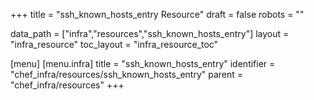 +++
title = "ssh_known_hosts_entry Resource"
draft = false
robots = ""

data_path = ["infra","resources","ssh_known_hosts_entry"]
layout = "infra_resource"
toc_layout = "infra_resource_toc"

[menu]
  [menu.infra]
    title = "ssh_known_hosts_entry"
    identifier = "chef_infra/resources/ssh_known_hosts_entry"
    parent = "chef_infra/resources"
+++

<!-- The contents of this page are automatically generated from the ssh_known_hosts_entry.yaml file in the data/infra/resources directory. -->
<!-- To suggest a change, edit the https://github.com/chef/chef/blob/main/lib/chef/resource/ssh_known_hosts_entry.rb file and submit a pull request to the https://github.com/chef/chef repository. -->
<!-- markdownlint-disable-file -->
